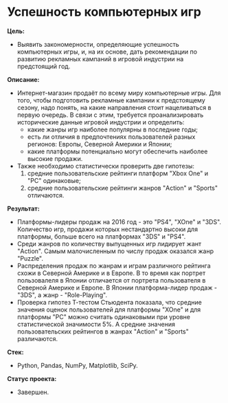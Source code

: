 # Успешность компьютерных игр

**Цель:**
- Выявить закономерности, определяющие успешность компьютерных игры, и, на их основе, дать рекомендации по развитию рекламных кампаний в игровой индустрии на предстоящий год.

**Описание:**
- Интернет-магазин продаёт по всему миру компьютерные игры. Для того, чтобы подготовить рекламные кампании к предстоящему сезону, надо понять, на какие направления стоит нацеливаться в первую очередь. В связи с этим, требуется проанализировать исторические данные игровой индустрии и определить: 
  - какие жанры игр наиболее популярны в последние годы; 
  - есть ли отличия в предпочтениях пользователей разных регионов: Европы, Северной Америки и Японии; 
  - какие платформы потенциально могут обеспечить наиболее высокие продажи. 
- Также необходимо статистически проверить две гипотезы: 
  1) средние пользовательские рейтинги платформ "Xbox One" и "PC" одинаковые; 
  2) средние пользовательские рейтинги жанров "Action" и "Sports" отличаются.

**Результат:**
- Платформы-лидеры продаж на 2016 год - это "PS4", "XOne" и "3DS". Количество игр, продажи которых нестандартно высоки для платформы, больше всего на платформах "3DS" и "PS4".
- Среди жанров по количеству выпущенных игр лидирует жант "Action". Самым малочисленным по числу продаж оказался жанр "Puzzle".
- Распределения продаж по жанрам и играм различного рейтинга схожи в Северной Америке и в Европе. В то время как портрет пользовалеля в Японии отличается от портрета пользователя в Северной Америке и Европе. В Японии платформа-лидер продаж - "3DS", а жанр - "Role-Playing".
- Проверка гипотез Т-тестом Стьюдента показала, что средние значения оценок пользователей для платформы "XOne" и для платформы "PC" можно считать одинаковыми при уровне статистической значимости 5%. А средние значения пользовательских рейтингов в жанрах "Action" и "Sports" различаются.

**Стек:**
- Python, Pandas, NumPy, Matplotlib, SciPy.

**Статус проекта:**
- Завершен.
